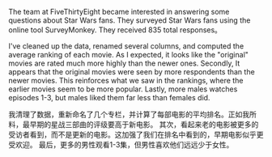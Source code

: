 The team at FiveThirtyEight became interested in answering some questions about Star Wars fans. 
They surveyed Star Wars fans using the online tool SurveyMonkey. They received 835 total responses。

I've cleaned up the data, renamed several columns, and computed the average ranking of each movie. 
As I expected, it looks like the "original" movies are rated much more highly than the newer ones.
Secondly, It appears that the original movies were seen by more respondents than the newer movies. 
This reinforces what we saw in the rankings, where the earlier movies seem to be more popular.
Lastly, more males watches episodes 1-3, but males liked them far less than females did.

我清理了数据，重新命名了几个专栏，并计算了每部电影的平均排名。正如我所料，最早期的星战三部曲的评级要高于新电影。
其次，看起来老的电影被更多的受访者看到，而不是更新的电影。这加强了我们在排名中看到的，早期电影似乎更受欢迎。
最后，更多的男性观看1-3集，但男性喜欢他们远远少于女性。
